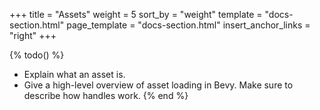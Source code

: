 +++
title = "Assets"
weight = 5
sort_by = "weight"
template = "docs-section.html"
page_template = "docs-section.html"
insert_anchor_links = "right"
+++

{% todo() %}

* Explain what an asset is.
* Give a high-level overview of asset loading in Bevy. Make sure to describe how handles work.
{% end %}

